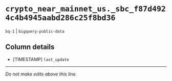 # `crypto_near_mainnet_us._sbc_f87d4924c4b4945aabd286c25f8bd36`
`bq-1` | `bigquery-public-data`

## Column details
* [TIMESTAMP] `last_update`

-------------------------------------------------------------------------------
*Do not make edits above this line.*
